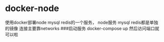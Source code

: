 # docker-node
使用docker部署node mysql redis的一个服务，
node服务 mysql redis都是单独的镜像 连接主要靠networks
###启动服务
docker-compose  up  然后访问端口就可以啦
